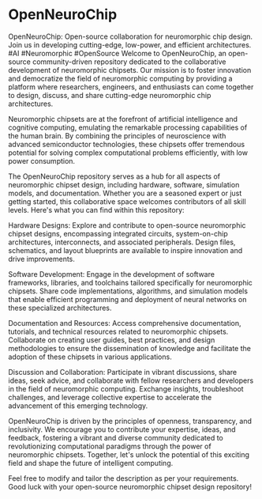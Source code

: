 # OpenNeuroChip
OpenNeuroChip: Open-source collaboration for neuromorphic chip design. Join us in developing cutting-edge, low-power, and efficient architectures. #AI #Neuromorphic #OpenSource
Welcome to OpenNeuroChip, an open-source community-driven repository dedicated to the collaborative development of neuromorphic chipsets. Our mission is to foster innovation and democratize the field of neuromorphic computing by providing a platform where researchers, engineers, and enthusiasts can come together to design, discuss, and share cutting-edge neuromorphic chip architectures.

Neuromorphic chipsets are at the forefront of artificial intelligence and cognitive computing, emulating the remarkable processing capabilities of the human brain. By combining the principles of neuroscience with advanced semiconductor technologies, these chipsets offer tremendous potential for solving complex computational problems efficiently, with low power consumption.

The OpenNeuroChip repository serves as a hub for all aspects of neuromorphic chipset design, including hardware, software, simulation models, and documentation. Whether you are a seasoned expert or just getting started, this collaborative space welcomes contributors of all skill levels. Here's what you can find within this repository:

Hardware Designs: Explore and contribute to open-source neuromorphic chipset designs, encompassing integrated circuits, system-on-chip architectures, interconnects, and associated peripherals. Design files, schematics, and layout blueprints are available to inspire innovation and drive improvements.

Software Development: Engage in the development of software frameworks, libraries, and toolchains tailored specifically for neuromorphic chipsets. Share code implementations, algorithms, and simulation models that enable efficient programming and deployment of neural networks on these specialized architectures.

Documentation and Resources: Access comprehensive documentation, tutorials, and technical resources related to neuromorphic chipsets. Collaborate on creating user guides, best practices, and design methodologies to ensure the dissemination of knowledge and facilitate the adoption of these chipsets in various applications.

Discussion and Collaboration: Participate in vibrant discussions, share ideas, seek advice, and collaborate with fellow researchers and developers in the field of neuromorphic computing. Exchange insights, troubleshoot challenges, and leverage collective expertise to accelerate the advancement of this emerging technology.

OpenNeuroChip is driven by the principles of openness, transparency, and inclusivity. We encourage you to contribute your expertise, ideas, and feedback, fostering a vibrant and diverse community dedicated to revolutionizing computational paradigms through the power of neuromorphic chipsets. Together, let's unlock the potential of this exciting field and shape the future of intelligent computing.

Feel free to modify and tailor the description as per your requirements. Good luck with your open-source neuromorphic chipset design repository!
